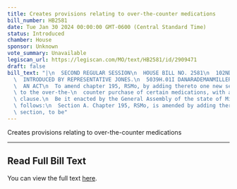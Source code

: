 ```yaml
---
title: Creates provisions relating to over-the-counter medications
bill_number: HB2581
date: Tue Jan 30 2024 00:00:00 GMT-0600 (Central Standard Time)
status: Introduced
chamber: House
sponsor: Unknown
vote_summary: Unavailable
legiscan_url: https://legiscan.com/MO/text/HB2581/id/2909471
draft: false
bill_text: "|\n  SECOND REGULAR SESSION\n  HOUSE BILL NO. 2581\n  102ND GENERAL ASSEMBLY\n\
  \  INTRODUCED BY REPRESENTATIVE JONES.\n  5039H.01I DANARADEMANMILLER,ChiefClerk\n\
  \  AN ACT\n  To amend chapter 195, RSMo, by adding thereto one new section relating\
  \ to the over-the-\n  counter purchase of certain medications, with an emergency\
  \ clause.\n  Be it enacted by the General Assembly of the state of Missouri, as\
  \ follows:\n  Section A. Chapter 195, RSMo, is amended by adding thereto one new\
  \ section, to be"
---
```

Creates provisions relating to over-the-counter medications

---

## Read Full Bill Text

You can view the full text [here](https://legiscan.com/MO/text/HB2581/id/2909471).
